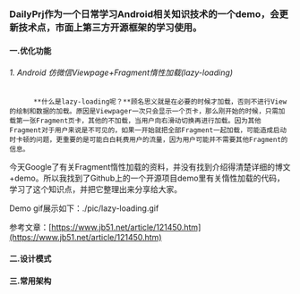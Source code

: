 ### DailyPrj作为一个日常学习Android相关知识技术的一个demo，会更新技术点，市面上第三方开源框架的学习使用。

#### 一.优化功能

###### 1.  Android 仿微信Viewpage+Fragment惰性加载(lazy-loading)

          **什么是lazy-loading呢？**顾名思义就是在必要的时候才加载，否则不进行View的绘制和数据的加载。原因是Viewpager一次只会显示一个页卡，那么刚开始的时候，只需加载第一张Fragment页卡，其他的不加载，当用户向右滑动切换再进行加载。因为其他Fragment对于用户来说是不可见的，如果一开始就把全部Fragment一起加载，可能造成启动时卡顿的问题，更重要的是可能白白耗费用户的流量，因为用户可能并不需要其他Fragment的信息。

今天Google了有关Fragment惰性加载的资料，并没有找到介绍得清楚详细的博文+demo。所以我找到了Github上的一个开源项目demo里有关惰性加载的代码，学习了这个知识点，并把它整理出来分享给大家。

Demo gif展示如下：./pic/lazy-loading.gif

参考文章：[https://www.jb51.net/article/121450.htm](https://www.jb51.net/article/121450.htm)

#### 二.设计模式

#### 三.常用架构
